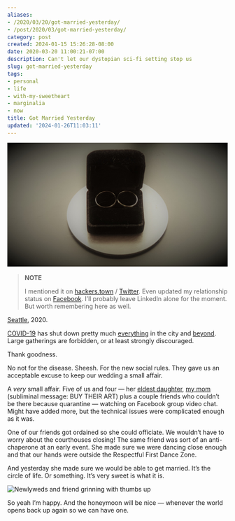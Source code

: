 ```yaml
---
aliases:
- /2020/03/20/got-married-yesterday/
- /post/2020/03/got-married-yesterday/
category: post
created: 2024-01-15 15:26:28-08:00
date: 2020-03-20 11:00:21-07:00
description: Can't let our dystopian sci-fi setting stop us
slug: got-married-yesterday
tags:
- personal
- life
- with-my-sweetheart
- marginalia
- now
title: Got Married Yesterday
updated: '2024-01-26T11:03:11'
---
```


![attachments/img/2020/cover-2020-03-20.jpg](../../../attachments/img/2020/cover-2020-03-20.jpg)

 > 
 > **NOTE**
>
 > I mentioned it on [hackers.town](https://hackers.town/@randomgeek/103853335008640787) / [Twitter](https://twitter.com/brianwisti/status/1240848019077111814). Even updated my relationship status on [Facebook](https://www.facebook.com/brianwisti/posts/10158601243074665). I’ll probably leave LinkedIn alone for the moment. But worth remembering here as well.

[Seattle](https://crosscut.com/2020/03/coronavirus-turns-seattle-americas-laboratory), 2020.

[COVID-19](https://www.theatlantic.com/science/archive/2020/03/biography-new-coronavirus/608338/) has shut down pretty much [everything](https://publichealthinsider.com/2020/03/17/events-eating-out-and-retail-whats-allowed-and-whats-not/) in the city and [beyond](https://www.nbcnews.com/news/us-news/coronavirus-comes-spring-break-locals-close-florida-beaches-after-governor-n1163741). Large gatherings are forbidden, or at least strongly discouraged.

Thank goodness.

No not for the disease. Sheesh. For the new social rules. They gave us an  acceptable excuse to keep our wedding a small affair.

A *very* small affair. Five of us and four — her [eldest daughter](https://twitter.com/qlitterbang), [my mom](https://www.shellybedsaul.com) (subliminal message: BUY THEIR ART) plus a couple friends who couldn’t be there because quarantine — watching on Facebook group video chat. Might have added more, but the technical issues were complicated enough as it was.

One of our friends got ordained so she could officiate. We wouldn’t have to worry about the courthouses closing! The same friend was sort of an anti-chaperone at an early event. She made sure we were dancing close enough and that our hands were outside the Respectful First Dance Zone.

And yesterday she made sure we would be able to get married. It’s the circle of life. Or something. It’s very sweet is what it is.

![Newlyweds and friend grinning with thumbs up](attachments/img/2020/thumbs-up.jpg "You want a serious event, talk to someone else")

So yeah I’m happy. And the honeymoon will be nice — whenever the world opens back up again so we can have one.